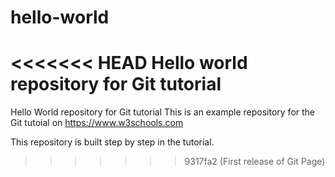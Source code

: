 # hello-world
<<<<<<< HEAD
Hello world repository for Git tutorial
=======
Hello World repository for Git tutorial
This is an example repository for the Git tutoial on https://www.w3schools.com

This repository is built step by step in the tutorial.
>>>>>>> 9317fa2 (First release of Git Page)
